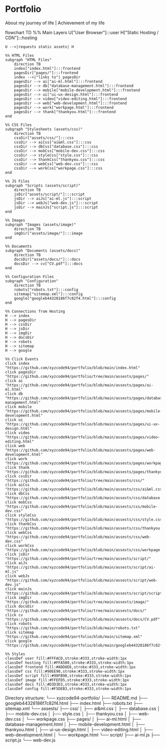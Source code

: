 # Portfolio
About my  journey of life | Achievement of my life

flowchart TD
    %% Main Layers
    U["User Browser"]:::user
    H["Static Hosting / CDN"]:::hosting

    U -->|requests static assets| H

    %% HTML Files
    subgraph "HTML Files" 
        direction TB
        index["index.html"]:::frontend
        pagesDir["pages/"]:::frontend
        index -->|"links to"| pagesDir
        pagesDir --> ai["ai-ml.html"]:::frontend
        pagesDir --> db["database-management.html"]:::frontend
        pagesDir --> mobile["mobile-development.html"]:::frontend
        pagesDir --> ui["ui-ux-design.html"]:::frontend
        pagesDir --> video["video-editing.html"]:::frontend
        pagesDir --> web["web-development.html"]:::frontend
        pagesDir --> work["workpage.html"]:::frontend
        pagesDir --> thank["thankyou.html"]:::frontend
    end

    %% CSS Files
    subgraph "Stylesheets (assets/css)" 
        direction TB
        cssDir["assets/css/"]:::css
        cssDir --> aiCss["ai&ml.css"]:::css
        cssDir --> dbCss["database.css"]:::css
        cssDir --> mobCss["mobile-dev.css"]:::css
        cssDir --> styleCss["style.css"]:::css
        cssDir --> thankCss["thankyou.css"]:::css
        cssDir --> webCss["web-dev.css"]:::css
        cssDir --> workCss["workpage.css"]:::css
    end

    %% JS Files
    subgraph "Scripts (assets/script)"
        direction TB
        jsDir["assets/script/"]:::script
        jsDir --> aiJs["ai-ml.js"]:::script
        jsDir --> webJs["web-dev.js"]:::script
        jsDir --> mainJs["script.js"]:::script
    end

    %% Images
    subgraph "Images (assets/image)" 
        direction TB
        imgDir["assets/image/"]:::image
    end

    %% Documents
    subgraph "Documents (assets/docs)"
        direction TB
        docsDir["assets/docs/"]:::docs
        docsDir --> cv["CV.pdf"]:::docs
    end

    %% Configuration Files
    subgraph "Configuration"
        direction TB
        robots["robots.txt"]:::config
        sitemap["sitemap.xml"]:::config
        google["googleb44328186f7c82f4.html"]:::config
    end

    %% Connections from Hosting
    H --> index
    H --> pagesDir
    H --> cssDir
    H --> jsDir
    H --> imgDir
    H --> docsDir
    H --> robots
    H --> sitemap
    H --> google

    %% Click Events
    click index "https://github.com/xyzcode94/portfolio/blob/main/index.html"
    click pagesDir "https://github.com/xyzcode94/portfolio/tree/main/assests/pages/"
    click ai "https://github.com/xyzcode94/portfolio/blob/main/assests/pages/ai-ml.html"
    click db "https://github.com/xyzcode94/portfolio/blob/main/assests/pages/database-management.html"
    click mobile "https://github.com/xyzcode94/portfolio/blob/main/assests/pages/mobile-development.html"
    click ui "https://github.com/xyzcode94/portfolio/blob/main/assests/pages/ui-ux-design.html"
    click video "https://github.com/xyzcode94/portfolio/blob/main/assests/pages/video-editing.html"
    click web "https://github.com/xyzcode94/portfolio/blob/main/assests/pages/web-development.html"
    click work "https://github.com/xyzcode94/portfolio/blob/main/assests/pages/workpage.html"
    click thank "https://github.com/xyzcode94/portfolio/blob/main/assests/pages/thankyou.html"
    click cssDir "https://github.com/xyzcode94/portfolio/tree/main/assests/css/"
    click aiCss "https://github.com/xyzcode94/portfolio/blob/main/assests/css/ai&ml.css"
    click dbCss "https://github.com/xyzcode94/portfolio/blob/main/assests/css/database.css"
    click mobCss "https://github.com/xyzcode94/portfolio/blob/main/assests/css/mobile-dev.css"
    click styleCss "https://github.com/xyzcode94/portfolio/blob/main/assests/css/style.css"
    click thankCss "https://github.com/xyzcode94/portfolio/blob/main/assests/css/thankyou.css"
    click webCss "https://github.com/xyzcode94/portfolio/blob/main/assests/css/web-dev.css"
    click workCss "https://github.com/xyzcode94/portfolio/blob/main/assests/css/workpage.css"
    click jsDir "https://github.com/xyzcode94/portfolio/tree/main/assests/script/"
    click aiJs "https://github.com/xyzcode94/portfolio/blob/main/assests/script/ai-ml.js"
    click webJs "https://github.com/xyzcode94/portfolio/blob/main/assests/script/web-dev.js"
    click mainJs "https://github.com/xyzcode94/portfolio/blob/main/assests/script/script.js"
    click imgDir "https://github.com/xyzcode94/portfolio/tree/main/assests/image/"
    click docsDir "https://github.com/xyzcode94/portfolio/tree/main/assests/docs/"
    click cv "https://github.com/xyzcode94/portfolio/blob/main/assests/docs/CV.pdf"
    click robots "https://github.com/xyzcode94/portfolio/blob/main/robots.txt"
    click sitemap "https://github.com/xyzcode94/portfolio/blob/main/sitemap.xml"
    click google "https://github.com/xyzcode94/portfolio/blob/main/googleb44328186f7c82f4.html"

    %% Styles
    classDef user fill:#FFFACD,stroke:#333,stroke-width:1px
    classDef hosting fill:#FFA500,stroke:#333,stroke-width:1px
    classDef frontend fill:#ADD8E6,stroke:#333,stroke-width:1px
    classDef css fill:#90EE90,stroke:#333,stroke-width:1px
    classDef script fill:#98FB98,stroke:#333,stroke-width:1px
    classDef image fill:#FFEFD5,stroke:#333,stroke-width:1px
    classDef docs fill:#D3D3D3,stroke:#333,stroke-width:1px
    classDef config fill:#F5DEB3,stroke:#333,stroke-width:1px


Directory structure:
└── xyzcode94-portfolio/
    ├── README.md
    ├── googleb44328186f7c82f4.html
    ├── index.html
    ├── robots.txt
    ├── sitemap.xml
    └── assests/
        ├── css/
        │   ├── ai&ml.css
        │   ├── database.css
        │   ├── mobile-dev.css
        │   ├── style.css
        │   ├── thankyou.css
        │   ├── web-dev.css
        │   └── workpage.css
        ├── pages/
        │   ├── ai-ml.html
        │   ├── database-management.html
        │   ├── mobile-development.html
        │   ├── thankyou.html
        │   ├── ui-ux-design.html
        │   ├── video-editing.html
        │   ├── web-development.html
        │   └── workpage.html
        └── script/
            ├── ai-ml.js
            ├── script.js
            └── web-dev.js
